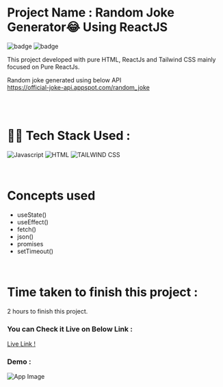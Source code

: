 # Project Name : **Random Joke Generator😂 Using ReactJS**

![badge](https://img.shields.io/badge/iNeuron-LCO-green) ![badge](https://img.shields.io/badge/Hitesh%20Choudary-Anurag%20Tiwari-orange)

This project developed with pure HTML, ReactJs and Tailwind CSS mainly focused on Pure ReactJs. <br/>

Random joke generated using below API <br/>
https://official-joke-api.appspot.com/random_joke

<br/>

<br/>

# 👩‍💻 Tech Stack Used :

![Javascript](https://img.shields.io/badge/React-20232A?style=for-the-badge&logo=react&logoColor=61DAFB) ![HTML](https://img.shields.io/badge/HTML5-E34F26?style=for-the-badge&logo=html5&logoColor=white) ![TAILWIND CSS](https://img.shields.io/badge/Tailwind_CSS-38B2AC?style=for-the-badge&logo=tailwind-css&logoColor=white)

<br/>

# Concepts used

- useState()
- useEffect()
- fetch()
- json()
- promises
- setTimeout()

<br/>

# Time taken to finish this project :

2 hours to finish this project.

### You can Check it Live on Below Link :

[Live Link !](https://react-random-joke.vercel.app//)

### Demo :

![App Image](https://github.com/anitha-nagadasarink/react-random-joke/tree/main/demo.PNG)
